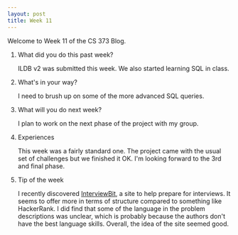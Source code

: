 ```yaml
---
layout: post
title: Week 11
---
```


Welcome to Week 11 of the CS 373 Blog.

1. What did you do this past week?

	ILDB v2 was submitted this week. We also started learning SQL in class.


2. What's in your way?

	I need to brush up on some of the more advanced SQL queries.

3. What will you do next week?

	I plan to work on the next phase of the project with my group.

4. Experiences

	This week was a fairly standard one. The project came with the usual set of challenges but we finished it OK. I'm looking forward to the 3rd and final phase.

5. Tip of the week

	I recently discovered [InterviewBit](https://www.interviewbit.com), a site to help prepare for interviews. It seems to offer more in terms of structure compared to something like HackerRank. I did find that some of the language in the problem descriptions was unclear, which is probably because the authors don't have the best language skills. Overall, the idea of the site seemed good.
